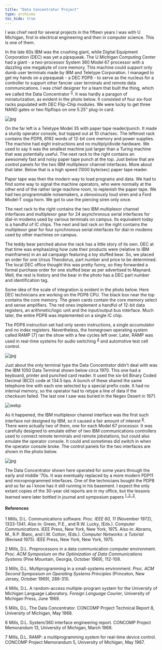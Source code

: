 ```yaml
---
title: "Data Concentrator Project"
type: archives
toc_hide: true
---
```


I was chief nerd for several projects in the fifteen years I was with U Michigan, first in electrical engineering and then in computer science. This is one of them.

In the late 60s IBM was the crushing giant, while Digital Equipment Corporation (DEC) was yet a pipsqueak. The U Michigan Computing Center had a giant - a two-processor System 360 Model 67 processor with a dazzling one megabyte of core memory. This machine could support only dumb user terminals made by IBM and Teletype Corporation. I managed to get my hands on a pipsqueak - a DEC PDP8 - to serve as the nucleus for a controller to support other fancier user terminals and remote data communications. I was chief designer for a team that built the thing, which we called the Data Concentrator <sup>[5](#myfootnote5)</sup>. It was hardly a paragon of miniaturization, as evident in the photo below. It consisted of four six-foot racks populated with DEC Flip-Chip modules. We were lucky to get three NAND gates or two flipflops on one 5.25" plug-in card.

![jpg](/documentation/pic/dataconce.jpg)

On the far left is a Teletype Model 35 with paper tape reader/punch. It made a sturdy operator console, but topped out at 10 char/sec. The leftmost rack contains the PDP8, 8192 words of 12-bit core memory and power supplies. The machine had eight instructions and no multiply/divide hardware. We used to say it was the smallest machine just larger than a Turing machine that was potentially useful. The next rack to the right contains an awesomely fast and noisy paper tape punch at the top. Just below that are control panels for the two IBM multiplexor channel interfaces. More about that later. Below that is a high speed (1000 byte/sec) paper tape reader.

Paper tape was then the modern way to load programs and data. We had to find some way to signal the machine operators, who were normally at the other end of the rather large machine room, to replenish the paper tape. We had two programmable noisemakers, a obnoxiously loud siren and a Ford Model-T ooga horn. We got to use the piercing siren only once.

The next rack to the right contains the two IBM multiplexor channel interfaces and multiplexor gear for 24 asynchronous serial interfaces for dial-in modems used by various terminals on campus. Its equivalent today is a handful of IC chips. The next and last rack on the right contains the multiplexor gear for four synchronous serial interfaces for dial-in modems used by other machines on campus.

The teddy bear perched above the rack has a little story of its own. DEC at that time was emphasizing how cute their products were (relative to IBM mainframes) in an ad campaign featuring a toy stuffed bear. So, we placed an order for one Ursus Theodorus, part number and price to be determined. The local DEC office thought this was pretty funny, so they forwarded a formal purchase order for one stuffed bear as per advertised to Maynard. Well, the rest is history and the bear in the photo has a DEC part number and identification tag.

Some idea of the scale of integration is evident in the photo below. Here DEC technicians are working on the PDP8 CPU. The black box near the top contains the core memory. The green cards contain the core memory select and sense amplifiers. The red ones implement a handful of 12-bit data registers, an arithmetic/logic unit and the input/output bus interface. Much later, the entire PDP8 was implemented on a single IC chip.

The PDP8 instruction set had only seven instructions, a single accumulator and no index registers. Nevertheless, the homegrown operating system called RAMP [7] ran the show with a few cycles left over. Later, RAMP was used in real-time systems for audio switching <sup>[4](#myfootnote4)</sup> and automotive test cell control.

![jpg](/documentation/pic/dataconcb.jpg)

Just about the only terminal type the Data Concentrator didn't deal with was the IBM 1050 Data Terminal shown below circa 1970. This one had a keyboard, printer and punched card reader. It used the six-bit Binary Coded Decimal (BCD) code at 134.5 bps. A bunch of these shared the same telephone line with each one selected by a special prefix code. It had no internal memory, so the operator had to retype a line of data if the checksum failed. The last one I saw was buried in the Negev Desert in 1971.

![webp](/documentation/pic/1052.webp)

As it happened, the IBM multiplexor channel interface was the first such interface not designed by IBM, so it caused a fair amount of interest <sup>[6](#myfootnote6)</sup>. There were actually two of them, one for each Model 67 processor. It was carefully designed to emulate either of two IBM communications controllers used to connect remote terminals and remote jobstations, but could also emulate the operator console. It could and sometimes did switch in when the operator console broke. The control panels for the two interfaces are shown in the photo below.

![jpg](/documentation/pic/dataconcc.jpg)

The Data Concentrator shown here operated for some years through the early and middle '70s. It was eventually replaced by a more modern PDP11 and microprogrammed interfaces. One of the technicians bought the PDP8 and so far as I know has it still running in his basement. I expect the only extant copies of the 30-year old reports are in my office, but the lessons learned were later bottled in journal and symposium papers <sup>[1, 2, 3](#myfootnote1)</sup>.

#### References

<a name="myfootnote1">1</a>  Mills, D.L. Communications software. _Proc. IEEE 60, 11_ (November 1972), 1333-1341. Also in: Green, P.E., and R.W. Lucky, (Eds.). _Computer Communications_. IEEE Press, New York, New York, 1975. Also in: Abrams, M., R.P. Blanc, and I.W. Cotton, (Eds.). _Computer Networks: a Tutorial_ (Revised 1975). IEEE Press, New York, New York, 1975.

<a name="myfootnote2">2</a>  Mills, D.L. Preprocessors in a data communication computer environment. _Proc. ACM Symposium on the Optimization of Data Communications Systems_ (Pine Mountain, Georgia, October 1969), 112-109.

<a name="myfootnote3">3</a>  Mills, D.L. Multiprogramming in a small-systems environment. _Proc. ACM Second Symposium on Operating Systems Principles_ (Princeton, New Jersey, October 1969), 286-310.

<a name="myfootnote4">4</a>  Mills, D.L. A random-access multiple-program system for the University of Michigan Language Laboratory. _Foreign Language Courier_, University of Michigan Press, June 1969.

<a name="myfootnote5">5</a>  Mills, D.L. The Data Concentrator. CONCOMP Project Technical Report 8, University of Michigan, May 1968.

<a name="myfootnote6">6</a>  Mills, D.L. System/360 interface engineering report. CONCOMP Project Memorandum 13, University of Michigan, March 1968.

<a name="myfootnote7">7</a>  Mills, D.L. RAMP: a multiprogramming system for real-time device control. CONCOMP Project Memorandum 5, University of Michigan, May 1967.


					